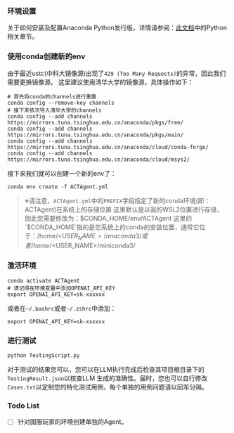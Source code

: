 ### 环境设置

关于如何安装及配置Anaconda Python发行版，详情请参阅：[此文档](https://github.com/NewMoe-Technology/VALLEX-Inference-Http/blob/master/README.md)中的Python相关章节。

### 使用conda创建新的env

由于最近ustc(中科大镜像源)出现了`429 (Too Many Requests)`的异常，因此我们需要更换镜像源。
这里建议使用清华大学的镜像源，具体操作如下：

```shell
# 首先将conda的channels进行重置
conda config --remove-key channels
# 接下来依次导入清华大学的channels
conda config --add channels https://mirrors.tuna.tsinghua.edu.cn/anaconda/pkgs/free/
conda config --add channels https://mirrors.tuna.tsinghua.edu.cn/anaconda/pkgs/main/
conda config --add channels https://mirrors.tuna.tsinghua.edu.cn/anaconda/cloud/conda-forge/
conda config --add channels https://mirrors.tuna.tsinghua.edu.cn/anaconda/cloud/msys2/
```

接下来我们就可以创建一个新的env了：

```shell
conda env create -f ACTAgent.yml
```

> ※请注意，`ACTAgent.yml`中的`PREFIX`字段指定了新的conda环境(即：ACTAgent)在系统上的存储位置
> 这里默认是以我的WSL2位置进行存储，因此您需要修改为：$CONDA_HOME/env/ACTAgent
> 这里的`$CONDA_HOME`指的是您系统上的conda的安装位置，通常它位于：/home/<$USER_NAME>/anaconda3/ 或者 /home/<$USER_NAME>/miniconda3/

### 激活环境

```shell
conda activate ACTAgent
# 请记得在环境变量中添加OPENAI_API_KEY
export OPENAI_API_KEY=sk-xxxxxx
```

或者在`~/.bashrc`或者`~/.zshrc`中添加：

```shell
export OPENAI_API_KEY=sk-xxxxxx
```

### 进行测试

```shell
python TestingScript.py
```

对于测试的结果您可以，您可以在LLM执行完成后检查其项目根目录下的`TestingResult.json`以核查LLM
生成的准确性。届时，您也可以自行修改`Cases.txt`以定制您的特化测试用例，每个单独的用例问题请以回车分隔。

### Todo List

- [ ]  针对国服玩家的环境创建单独的Agent。
